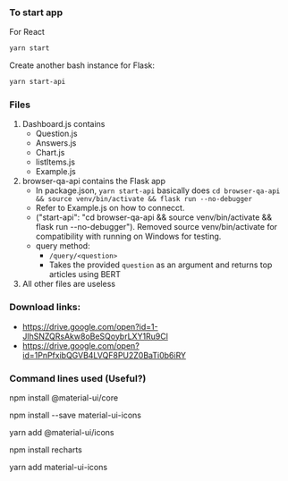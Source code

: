 ### To start app

For React

```bash
yarn start
```

Create another bash instance for Flask:

```bash
yarn start-api
```

### Files

1. Dashboard.js contains
    - Question.js
    - Answers.js
    - Chart.js
    - listItems.js
    - Example.js
2. browser-qa-api contains the Flask app
    - In package.json, `yarn start-api` basically does `cd browser-qa-api && source venv/bin/activate && flask run --no-debugger`
    - Refer to Example.js on how to connecct.
    - ("start-api": "cd browser-qa-api && source venv/bin/activate && flask run --no-debugger"). Removed source venv/bin/activate for compatibility with running on Windows for testing.
    - query method:
        - `/query/<question>`
        - Takes the provided `question` as an argument and returns top articles using BERT
3. All other files are useless

### Download links:

-   https://drive.google.com/open?id=1-JlhSNZQRsAkw8oBeSQoybrLXY1Ru9Cl
-   https://drive.google.com/open?id=1PnPfxibQGVB4LVQF8PU2Z0BaTi0b6iRY

### Command lines used (Useful?)

npm install @material-ui/core

npm install --save material-ui-icons

yarn add @material-ui/icons

npm install recharts

yarn add material-ui-icons
